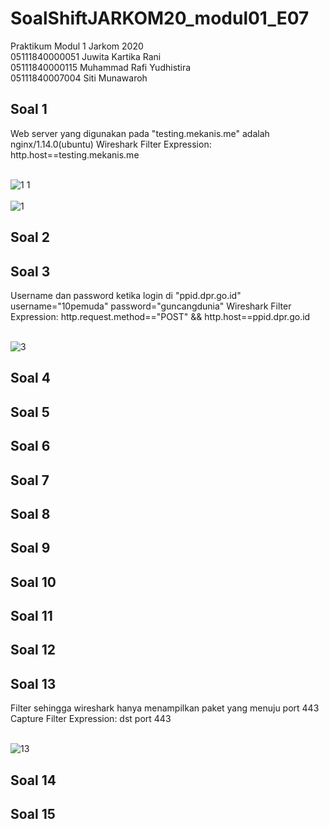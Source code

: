 # SoalShiftJARKOM20_modul01_E07
Praktikum Modul 1 Jarkom 2020<br/>
05111840000051 Juwita Kartika Rani<br/>
05111840000115 Muhammad Rafi Yudhistira<br/>
05111840007004 Siti Munawaroh<br/>

## Soal 1
Web server yang digunakan pada "testing.mekanis.me" adalah nginx/1.14.0(ubuntu)
Wireshark Filter Expression:	http.host==testing.mekanis.me

<br/>![1 1](https://user-images.githubusercontent.com/56763570/95972580-748d4380-0dc7-11eb-8634-11f64620b94e.PNG)<br/>
<br/>![1](https://user-images.githubusercontent.com/56763570/95971806-891d0c00-0dc6-11eb-83c3-17f3bfc2d368.PNG)<br/>
## Soal 2

## Soal 3
Username dan password ketika login di "ppid.dpr.go.id"
username="10pemuda"
password="guncangdunia"
Wireshark Filter Expression:	http.request.method=="POST" && http.host==ppid.dpr.go.id

<br>![3](https://user-images.githubusercontent.com/56763570/95972286-1f513200-0dc7-11eb-915d-3d132e5cd4e2.PNG)<br>

## Soal 4
## Soal 5
## Soal 6
## Soal 7
## Soal 8
## Soal 9
## Soal 10
## Soal 11
## Soal 12
## Soal 13
Filter sehingga wireshark hanya menampilkan paket yang menuju port 443<br/>
Capture Filter Expression:  dst port 443

<br/>![13](https://user-images.githubusercontent.com/56763570/95973402-773c6880-0dc8-11eb-9a2d-b5c41066a4b8.PNG)<br/>

## Soal 14
## Soal 15
